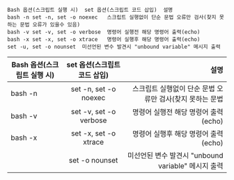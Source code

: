 ```
Bash 옵션(스크립트 실행 시)	set 옵션(스크립트 코드 삽입)	설명
bash -n	set -n, set -o noexec	스크립트 실행없이 단순 문법 오류만 검사(찾지 못하는 문법 오류가 있을수 있음)
bash -v	set -v, set -o verbose	명령어 실행전 해당 명령어 출력(echo)
bash -x	set -x, set -o xtrace	명령어 실행후 해당 명령어 출력(echo)
set -u, set -o nounset	미선언된 변수 발견시 "unbound variable" 메시지 출력
```

| Bash 옵션(스크립트 실행 시) | set 옵션(스크립트 코드 삽입) | 설명 |
|---|:---:|---:|
| bash -n | set -n, set -o noexec | 스크립트 실행없이 단순 문법 오류만 검사(찾지 못하는 문법  |
| bash -v | set -v, set -o verbose | 명령어 실행전 해당 명령어 출력(echo) |
| bash -x | 	set -x, set -o xtrace | 명령어 실행후 해당 명령어 출력(echo) |
| |set -o nounset | 미선언된 변수 발견시 "unbound variable" 메시지 출력 |
